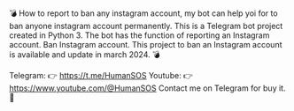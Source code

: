 💣​ How to report to ban any instagram account, my bot can help yoi for to ban anyone instagram account permanently. This is a Telegram bot project created in Python 3. The bot has the function of reporting an Instagram account. Ban Instagram account. This project to ban an Instagram account is available and update in march 2024. 💣​

Telegram: 👉 https://t.me/HumanSOS
Youtube: 👉 https://www.youtube.com/@HumanSOS
Contact me on Telegram for buy it. 🛒​
